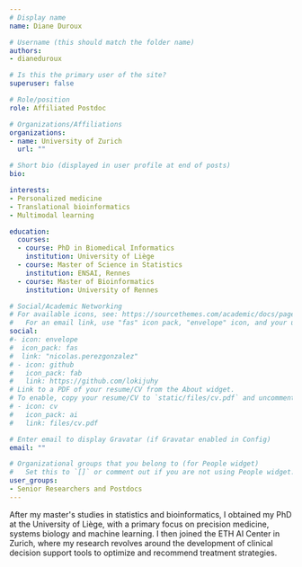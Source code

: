 ```yaml
---
# Display name
name: Diane Duroux

# Username (this should match the folder name)
authors:
- dianeduroux

# Is this the primary user of the site?
superuser: false

# Role/position
role: Affiliated Postdoc

# Organizations/Affiliations
organizations:
- name: University of Zurich
  url: ""

# Short bio (displayed in user profile at end of posts)
bio: 

interests:
- Personalized medicine
- Translational bioinformatics
- Multimodal learning

education:
  courses:
  - course: PhD in Biomedical Informatics
    institution: University of Liège
  - course: Master of Science in Statistics
    institution: ENSAI, Rennes
  - course: Master of Bioinformatics
    institution: University of Rennes

# Social/Academic Networking
# For available icons, see: https://sourcethemes.com/academic/docs/page-builder/#icons
#   For an email link, use "fas" icon pack, "envelope" icon, and your uzh email up to before the '@'.
social:
#- icon: envelope
#  icon_pack: fas
#  link: "nicolas.perezgonzalez"
# - icon: github
#   icon_pack: fab
#   link: https://github.com/lokijuhy
# Link to a PDF of your resume/CV from the About widget.
# To enable, copy your resume/CV to `static/files/cv.pdf` and uncomment the lines below.
# - icon: cv
#   icon_pack: ai
#   link: files/cv.pdf

# Enter email to display Gravatar (if Gravatar enabled in Config)
email: ""

# Organizational groups that you belong to (for People widget)
#   Set this to `[]` or comment out if you are not using People widget.
user_groups:
- Senior Researchers and Postdocs
---
```


After my master's studies in statistics and bioinformatics, I obtained my PhD at the University of Liège, with a primary focus on precision medicine, systems biology and machine learning. I then joined the ETH AI Center in Zurich, where my research revolves around the development of clinical decision support tools to optimize and recommend treatment strategies.
